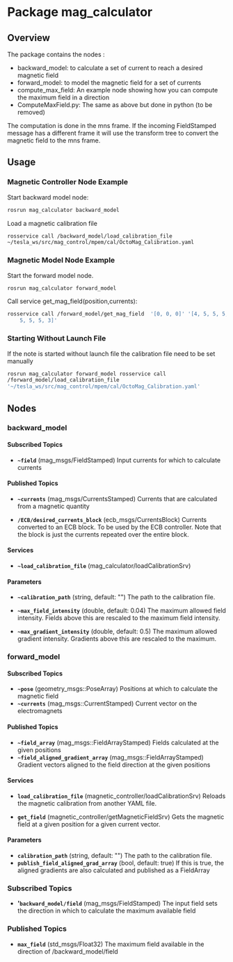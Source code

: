 # Package mag_calculator

## Overview

The package contains the nodes :

* backward_model: to calculate a set of current to reach a desired magnetic
field
* forward_model: to model the magnetic field for a set of currents
* compute_max_field: An example node showing how you can compute the maximum
field in a direction
* ComputeMaxField.py: The same as above but done in python (to be removed)

The computation is done in the mns frame. If the incoming FieldStamped message
has a different frame it will use the transform tree to convert the magnetic
field to the mns frame.

## Usage

### Magnetic Controller Node Example

Start backward model node:

```bash
rosrun mag_calculator backward_model
```

Load a magnetic calibration file

```bash
rosservice call /backward_model/load_calibration_file
~/tesla_ws/src/mag_control/mpem/cal/OctoMag_Calibration.yaml
```

### Magnetic Model Node Example

Start the forward model node.

```bash
rosrun mag_calculator forward_model
```

Call service get_mag_field(position,currents):

```bash
rosservice call /forward_model/get_mag_field  '[0, 0, 0]' '[4, 5, 5, 5,
    5, 5, 5, 3]'
```

### Starting Without Launch File

If the note is started without launch file the calibration file need to be set
manually

```bash
rosrun mag_calculator forward_model rosservice call
/forward_model/load_calibration_file
'~/tesla_ws/src/mag_control/mpem/cal/OctoMag_Calibration.yaml'
```

## Nodes

### backward_model

#### Subscribed Topics

* **`~field`** (mag_msgs/FieldStamped) Input currents for which to calculate
currents

#### Published Topics

* **`~currents`** (mag_msgs/CurrentsStamped) Currents that are calculated from a
magnetic quantity

* **`/ECB/desired_currents_block`** (ecb_msgs/CurrentsBlock) Currents converted
to an ECB block. To be used by the ECB controller.  Note that the block is just
the currents repeated over the entire block.

#### Services

* **`~load_calibration_file`** (mag_calculator/loadCalibrationSrv)

#### Parameters

* **`~calibration_path`** (string, default: "") The path to the calibration
file.

* **`~max_field_intensity`** (double, default: 0.04) The maximum allowed field
intensity. Fields above this are rescaled to the maximum field intensity.

* **`~max_gradient_intensity`** (double, default: 0.5) The maximum allowed
gradient intensity. Gradients above this are rescaled to the maximum.

### forward_model

#### Subscribed Topics

* **`~pose`** (geometry_msgs::PoseArray) Positions at which to calculate the
magnetic field
* **`~currents`** (mag_msgs::CurrentStamped) Current vector on the
electromagnets

#### Published Topics

* **`~field_array`** (mag_msgs::FieldArrayStamped) Fields calculated at the
given positions
* **`~field_aligned_gradient_array`** (mag_msgs::FieldArrayStamped) Gradient
vectors aligned to the field direction at the given positions

#### Services

* **`load_calibration_file`** (magnetic_controller/loadCalibrationSrv) Reloads
the magnetic calibration from another YAML file.

* **`get_field`** (magnetic_controller/getMagneticFieldSrv) Gets the magnetic
field at a given position for a given current vector.

#### Parameters

* **`calibration_path`** (string, default: "") The path to the calibration file.
* **`publish_field_aligned_grad_array`** (bool, default: true) If this is true,
    the aligned gradients are also calculated and published as a FieldArray

### Subscribed Topics

* **'`backward_model/field`** (mag_msgs/FieldStamped) The input field sets the
direction in which to calculate the maximum available field

### Published Topics

* **`max_field`** (std_msgs/Float32) The maximum field available in the
direction of /backward_model/field
